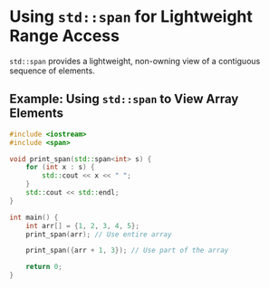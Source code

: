 # Using `std::span` for Lightweight Range Access

`std::span` provides a lightweight, non-owning view of a contiguous sequence of elements.

## Example: Using `std::span` to View Array Elements

```cpp
#include <iostream>
#include <span>

void print_span(std::span<int> s) {
    for (int x : s) {
        std::cout << x << " ";
    }
    std::cout << std::endl;
}

int main() {
    int arr[] = {1, 2, 3, 4, 5};
    print_span(arr); // Use entire array

    print_span({arr + 1, 3}); // Use part of the array

    return 0;
}
